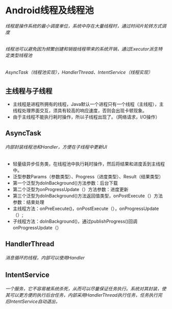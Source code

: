 # Android线程及线程池
###### 线程是操作系统的最小调度单位，系统中存在大量线程时，通过时间片轮转方式调度
###### 线程池可以避免因为频繁创建和销毁线程带来的系统开销，通过Executor派生特定类型线程池
###### AsyncTask（线程池实现），HandlerThread、IntentService（线程实现）

## 主线程与子线程
- 主线程是进程所拥有的线程，Java默认一个进程只有一个线程（主线程），主线程处理界面交互，须具有较高的响应速度，否则会出现卡顿现象。
- 由于主线程不能执行耗时操作，所以子线程出现了。（网络请求，I/O操作）

## AsyncTask
###### 内部封装线程池和Handler，方便在子线程中更新UI
- 轻量级异步任务类，在线程池中执行耗时操作，然后将结果和进度丢到主线程中。
- 泛型参数Params（参数类型）、Progress（进度类型）、Result（结果类型）
- 第一个泛型为doInBackground()方法参数：后台下载
- 第二个泛型为onProgressUpdate（）方法参数：进度更新
- 第三个泛型为doInBackground()方法返回值类型，onPostExecute（）方法参数：结束处理
- 主线程方法：onPreExecute()，onPostExecute（），onProgressUpdate（）;
- 子线程方法：doInBackground()，通过publishProgress()回调onProgressUpdate（）


## HandlerThread
###### 消息循环的线程，内部可以使用Handler

## IntentService
###### 一个服务，它不容易被系统杀死，从而可以尽量保证任务执行。系统对其封装，使其可以更方便的执行后台任务，内部采用HandlerThread执行任务，任务执行完后IntentService自动退出，

